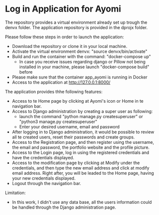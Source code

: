 # Log in Application for Ayomi

The repository provides a virtual environment already set up trough the denvx folder.
The application repository is provided in the dprojx folder.

Please follow these steps in order to launch the application:
- Download the repository or clone it in your local machine.
- Activate the virtual environment denvx: "source denvx/bin/activate"
- Build and run the container with the command: "docker-compose up"
  - In case you receive issues regarding django or Pillow not being installed in your machine, please launch "docker-compose build" before
- Please make sure that the container app_ayomi is running in Docker
- Access to the application at http://127.0.0.1:8000/


The application provides thhe following features:
- Access to te Home page by clicking at Ayomi's icon or Home in te navigation bar.
- Access to Django administration by creating a super user as following:
  - launch the command "python manage.py createsuperuser" or "python3 manage.py createsuperuser"
  - Enter your desired username, email and password
- After logging in to Django administration, it would be possible to review all te created users, reset their passwords and create groups.
- Access to the Registration page, and then register using the username, the email and password, the portfolio website and the profile picture.
- Access to the Login page, log in using the registered credentials and have the credentials displayed.
- Access to the modification page by clicking at Modify under the credentials, and then type the new email address and click at modify email address. Right after, you will be leaded to the Home page, having your new credentials displayed.
- Logout through the navigation bar.


Limitation:
- In this work, I didn't use any data base, all the users information could be handled through the Django administration page.

